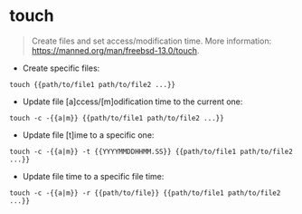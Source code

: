 # touch

> Create files and set access/modification time.
> More information: <https://manned.org/man/freebsd-13.0/touch>.

- Create specific files:

`touch {{path/to/file1 path/to/file2 ...}}`

- Update file [a]ccess/[m]odification time to the current one:

`touch -c -{{a|m}} {{path/to/file1 path/to/file2 ...}}`

- Update file [t]ime to a specific one:

`touch -c -{{a|m}} -t {{YYYYMMDDHHMM.SS}} {{path/to/file1 path/to/file2 ...}}`

- Update file time to a specific file time:

`touch -c -{{a|m}} -r {{path/to/file}} {{path/to/file1 path/to/file2 ...}}`
